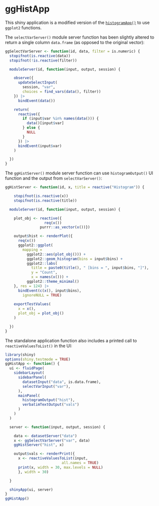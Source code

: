 # ggHistApp

This shiny application is a modified version of the [`histogramApp()`](https://mastering-shiny.org/scaling-modules.html#case-study-histogram) to use `ggplot2` functions. 

The `selectVarServer()` module server function has been slightly altered to return a single column `data.frame` (as opposed to the original vector):

``` r
ggSelectVarServer <- function(id, data, filter = is.numeric) {
  stopifnot(is.reactive(data))
  stopifnot(!is.reactive(filter))

  moduleServer(id, function(input, output, session) {

    observe({
      updateSelectInput(
        session, "var",
        choices = find_vars(data(), filter))
    }) |>
      bindEvent(data())

    return(
      reactive({
        if (input$var %in% names(data())) {
          data()[input$var]
        } else {
          NULL
        }
      }) |>
      bindEvent(input$var)
    )

  })
}
```

The `ggHistServer()` module server function can use `histogramOutput()` UI function and the output from `selectVarServer()`: 

``` r
ggHistServer <- function(id, x, title = reactive("Histogram")) {

    stopifnot(is.reactive(x))
    stopifnot(is.reactive(title))

  moduleServer(id, function(input, output, session) {

    plot_obj <- reactive({
                  req(x())
                purrr::as_vector(x())})

    output$hist <- renderPlot({
      req(x())
      ggplot2::ggplot(
        mapping =
          ggplot2::aes(plot_obj())) +
          ggplot2::geom_histogram(bins = input$bins) +
          ggplot2::labs(
            title = paste0(title(), " [bins = ", input$bins, "]"),
            y = "Count",
            x = names(x())) +
          ggplot2::theme_minimal()
    }, res = 124) |>
      bindEvent(c(x(), input$bins),
        ignoreNULL = TRUE)
        
    exportTestValues(
      x = x(),
      plot_obj = plot_obj()
    )

  })
}
```

The standalone application function also includes a printed call to `reactiveValuesToList()` in the UI:

``` r
library(shiny)
options(shiny.testmode = TRUE)
ggHistApp <- function() {
  ui <- fluidPage(
    sidebarLayout(
      sidebarPanel(
        datasetInput("data", is.data.frame),
        selectVarInput("var"),
      ),
      mainPanel(
        histogramOutput("hist"),
        verbatimTextOutput("vals")
      )
    )
  )

  server <- function(input, output, session) {

    data <- datasetServer("data")
    x <- ggSelectVarServer("var", data)
    ggHistServer("hist", x)

    output$vals <- renderPrint({
      x <- reactiveValuesToList(input,
                          all.names = TRUE)
      print(x, width = 30, max.levels = NULL)
      }, width = 30)

  }

  shinyApp(ui, server)
}
ggHistApp()
```


